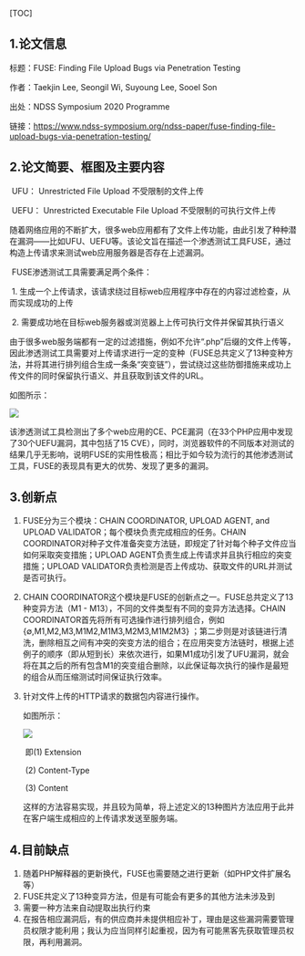[TOC]

##  1.论文信息

标题：FUSE: Finding File Upload Bugs via Penetration Testing

作者：Taekjin Lee, Seongil Wi, Suyoung Lee, Sooel Son

出处：NDSS Symposium 2020 Programme

链接：https://www.ndss-symposium.org/ndss-paper/fuse-finding-file-upload-bugs-via-penetration-testing/

## 2.论文简要、框图及主要内容

​    UFU： Unrestricted File Upload 不受限制的文件上传

​    UEFU： Unrestricted Executable File Upload 不受限制的可执行文件上传

​    随着网络应用的不断扩大，很多web应用都有了文件上传功能，由此引发了种种潜在漏洞——比如UFU、UEFU等。该论文旨在描述一个渗透测试工具FUSE，通过构造上传请求来测试web应用服务器是否存在上述漏洞。

​	FUSE渗透测试工具需要满足两个条件：

​		1. 生成一个上传请求，该请求绕过目标web应用程序中存在的内容过滤检查，从而实现成功的上传

​		2. 需要成功地在目标web服务器或浏览器上上传可执行文件并保留其执行语义

​	由于很多web服务端都有一定的过滤措施，例如不允许“.php”后缀的文件上传等，因此渗透测试工具需要对上传请求进行一定的变种（FUSE总共定义了13种变种方法，并将其进行排列组合生成一条条“突变链”），尝试绕过这些防御措施来成功上传文件的同时保留执行语义、并且获取到该文件的URL。

如图所示：

![](https://pic.downk.cc/item/5e8058bc504f4bcb042b806e.jpg)

​	该渗透测试工具检测出了多个web应用的CE、PCE漏洞（在33个PHP应用中发现了30个UEFU漏洞，其中包括了15 CVE），同时，浏览器软件的不同版本对测试的结果几乎无影响，说明FUSE的实用性极高；相比于如今较为流行的其他渗透测试工具，FUSE的表现具有更大的优势、发现了更多的漏洞。

## 3.创新点

 1. FUSE分为三个模块：CHAIN COORDINATOR, UPLOAD AGENT, and UPLOAD VALIDATOR；每个模块负责完成相应的任务。CHAIN COORDINATOR对种子文件准备突变方法链，即规定了针对每个种子文件应当如何采取突变措施；UPLOAD AGENT负责生成上传请求并且执行相应的突变措施；UPLOAD VALIDATOR负责检测是否上传成功、获取文件的URL并测试是否可执行。

 2. CHAIN COORDINATOR这个模块是FUSE的创新点之一。FUSE总共定义了13种变异方法（M1 - M13），不同的文件类型有不同的变异方法选择。CHAIN COORDINATOR首先将所有可选操作进行排列组合，例如{∅,M1,M2,M3,M1M2,M1M3,M2M3,M1M2M3} ；第二步则是对该链进行清洗，删除相互之间有冲突的突变方法的组合；在应用突变方法链时，根据上述例子的顺序（即从短到长）来依次进行，如果M1成功引发了UFU漏洞，就会将在其之后的所有包含M1的突变组合删除，以此保证每次执行的操作是最短的组合从而压缩测试时间保证执行效率。

 3. 针对文件上传的HTTP请求的数据包内容进行操作。

    如图所示：

    ![](https://pic.downk.cc/item/5e805f67504f4bcb0431772b.png)

    ​	即(1) Extension

    ​		(2) Content-Type

    ​		(3) Content

    ​	这样的方法容易实现，并且较为简单，将上述定义的13种图片方法应用于此并在客户端生成相应的上传请求发送至服务端。

## 4.目前缺点

1. 随着PHP解释器的更新换代，FUSE也需要随之进行更新（如PHP文件扩展名等）
2. FUSE共定义了13种变异方法，但是有可能会有更多的其他方法未涉及到
3. 需要一种方法来自动提取出执行约束
4. 在报告相应漏洞后，有的供应商并未提供相应补丁，理由是这些漏洞需要管理员权限才能利用；我认为应当同样引起重视，因为有可能黑客先获取管理员权限，再利用漏洞。


